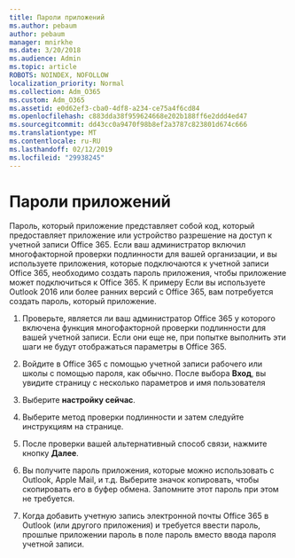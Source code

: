 ```yaml
---
title: Пароли приложений
ms.author: pebaum
author: pebaum
manager: mnirkhe
ms.date: 3/20/2018
ms.audience: Admin
ms.topic: article
ROBOTS: NOINDEX, NOFOLLOW
localization_priority: Normal
ms.collection: Adm_O365
ms.custom: Adm_O365
ms.assetid: e0d62ef3-cba0-4df8-a234-ce75a4f6cd84
ms.openlocfilehash: c883dda38f959624668e202b188ff6e2ddd4ed47
ms.sourcegitcommit: dd43cc0a9470f98b8ef2a3787c823801d674c666
ms.translationtype: MT
ms.contentlocale: ru-RU
ms.lasthandoff: 02/12/2019
ms.locfileid: "29938245"
---
```

# <a name="app-passwords"></a>Пароли приложений

Пароль, который приложение представляет собой код, который предоставляет приложение или устройство разрешение на доступ к учетной записи Office 365. Если ваш администратор включил многофакторной проверки подлинности для вашей организации, и вы используете приложения, которые подключаются к учетной записи Office 365, необходимо создать пароль приложения, чтобы приложение может подключиться к Office 365. К примеру Если вы используете Outlook 2016 или более ранних версий с Office 365, вам потребуется создать пароль, который приложение.
  
1. Проверьте, является ли ваш администратор Office 365 у которого включена функция многофакторной проверки подлинности для вашей учетной записи. Если они еще не, при попытке выполнить эти шаги не будут отображаться параметры в Office 365.
    
2. Войдите в Office 365 с помощью учетной записи рабочего или школы с помощью пароля, как обычно. После выбора **Вход**, вы увидите страницу с несколько параметров и имя пользователя 
    
3. Выберите **настройку сейчас**. 
    
4. Выберите метод проверки подлинности и затем следуйте инструкциям на странице.
    
5. После проверки вашей альтернативный способ связи, нажмите кнопку **Далее**. 
    
6. Вы получите пароль приложения, которые можно использовать с Outlook, Apple Mail, и т.д. Выберите значок копировать, чтобы скопировать его в буфер обмена. Запомните этот пароль при этом не требуется. 
    
7. Когда добавить учетную запись электронной почты Office 365 в Outlook (или другого приложения) и требуется ввести пароль, прошлые приложении пароль в поле пароль вместо ввода пароля учетной записи. 
    

